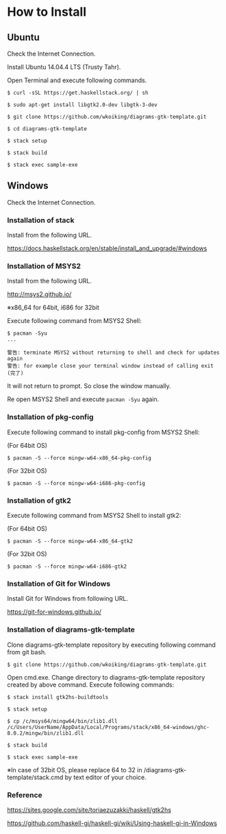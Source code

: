 ﻿# How to Install

## Ubuntu

Check the Internet Connection.

Install Ubuntu 14.04.4 LTS (Trusty Tahr).

Open Terminal and execute following commands.

~~~
$ curl -sSL https://get.haskellstack.org/ | sh

$ sudo apt-get install libgtk2.0-dev libgtk-3-dev

$ git clone https://github.com/wkoiking/diagrams-gtk-template.git

$ cd diagrams-gtk-template

$ stack setup

$ stack build

$ stack exec sample-exe
~~~

## Windows

Check the Internet Connection.

### Installation of stack

Install from the following URL.

<https://docs.haskellstack.org/en/stable/install_and_upgrade/#windows>

### Installation of MSYS2

Install from the following URL.

<http://msys2.github.io/>

※x86_64 for 64bit, i686 for 32bit

Execute following command from MSYS2 Shell:

~~~
$ pacman -Syu
...

警告: terminate MSYS2 without returning to shell and check for updates again
警告: for example close your terminal window instead of calling exit
(完了)
~~~

It will not return to prompt. So close the window manually.

Re open MSYS2 Shell and execute `pacman -Syu` again.

### Installation of pkg-config

Execute following command to install pkg-config from MSYS2 Shell:

(For 64bit OS)

~~~
$ pacman -S --force mingw-w64-x86_64-pkg-config
~~~

(For 32bit OS)

~~~
$ pacman -S --force mingw-w64-i686-pkg-config
~~~

### Installation of gtk2

Execute following command from MSYS2 Shell to install gtk2:

(For 64bit OS)

~~~
$ pacman -S --force mingw-w64-x86_64-gtk2
~~~

(For 32bit OS)

~~~
$ pacman -S --force mingw-w64-i686-gtk2
~~~

### Installation of Git for Windows

Install Git for Windows from following URL.

<https://git-for-windows.github.io/>

### Installation of diagrams-gtk-template

Clone diagrams-gtk-template repository by executing following command from git bash.

~~~
$ git clone https://github.com/wkoiking/diagrams-gtk-template.git
~~~
Open cmd.exe.
Change directory to diagrams-gtk-template repository created by above command.
Execute following commands:

~~~
$ stack install gtk2hs-buildtools

$ stack setup

$ cp /c/msys64/mingw64/bin/zlib1.dll /c/Users/UserName/AppData/Local/Programs/stack/x86_64-windows/ghc-8.0.2/mingw/bin/zlib1.dll

$ stack build

$ stack exec sample-exe
~~~

※In case of 32bit OS, please replace 64 to 32 in /diagrams-gtk-template/stack.cmd by text editor of your choice.

### Reference

<https://sites.google.com/site/toriaezuzakki/haskell/gtk2hs>

<https://github.com/haskell-gi/haskell-gi/wiki/Using-haskell-gi-in-Windows>
